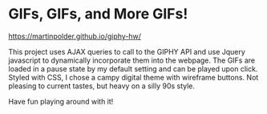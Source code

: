 # GIFs, GIFs, and More GIFs!

https://martinpolder.github.io/giphy-hw/

This project uses AJAX queries to call to the GIPHY API and use Jquery javascript to dynamically incorporate them into the webpage.
The GIFs are loaded in a pause state by my default setting and can be played upon click.
Styled with CSS, I chose a campy digital theme with wireframe buttons. Not pleasing to current tastes, but heavy on a silly 90s style.

Have fun playing around with it! 
